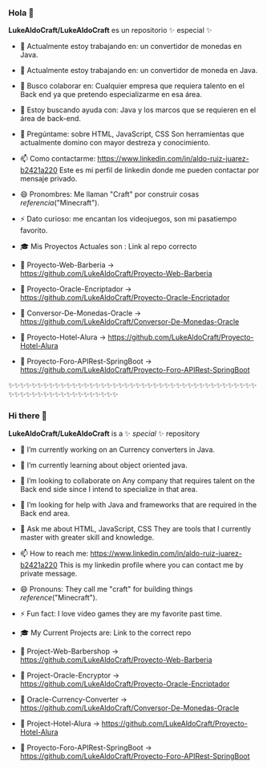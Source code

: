 ### Hola 👋

**LukeAldoCraft/LukeAldoCraft** es un repositorio ✨ especial ✨ 


-  🔭  Actualmente estoy trabajando en: un convertidor de monedas en Java.

-  🌱  Actualmente estoy trabajando en: un convertidor de moneda en Java. 

-  👯  Busco colaborar en: Cualquier empresa que requiera talento en el Back end ya que pretendo especializarme en esa área.

-  🤔  Estoy buscando ayuda con: Java y los marcos que se requieren en el área de back-end.

-  💬  Pregúntame: sobre HTML, JavaScript, CSS Son herramientas que actualmente domino con mayor destreza y conocimiento.

-  📫  Como contactarme: https://www.linkedin.com/in/aldo-ruiz-juarez-b2421a220 Este es mi perfil de linkedin donde me pueden contactar por mensaje privado.

-  😄  Pronombres: Me llaman "Craft" por construir cosas *referencia*("Minecraft").

-  ⚡  Dato curioso: me encantan los videojuegos, son mi pasatiempo favorito.
  
-  🎓  Mis Proyectos Actuales son :  Link al repo correcto
  
-  🏁  Proyecto-Web-Barberia -> https://github.com/LukeAldoCraft/Proyecto-Web-Barberia
  
-  🏁  Proyecto-Oracle-Encriptador ->  https://github.com/LukeAldoCraft/Proyecto-Oracle-Encriptador
  
-  🏁  Conversor-De-Monedas-Oracle -> https://github.com/LukeAldoCraft/Conversor-De-Monedas-Oracle

-  🏁  Proyecto-Hotel-Alura -> https://github.com/LukeAldoCraft/Proyecto-Hotel-Alura

-  🏁   Proyecto-Foro-APIRest-SpringBoot -> https://github.com/LukeAldoCraft/Proyecto-Foro-APIRest-SpringBoot
                                     

✨✨✨✨✨✨✨✨✨✨✨✨✨✨✨✨✨✨✨✨✨✨✨✨✨✨✨✨✨✨✨✨✨✨✨✨✨✨✨✨✨✨✨✨✨✨✨✨✨✨✨✨✨✨✨✨✨✨✨✨✨✨

### Hi there 👋

**LukeAldoCraft/LukeAldoCraft** is a ✨ _special_ ✨ repository 


-  🔭  I’m currently working on an Currency converters in Java.

-  🌱  I’m currently learning about object oriented java. 

-  👯  I’m looking to collaborate on Any company that requires talent on the Back end side since I intend to specialize in that area.

-  🤔  I’m looking for help with Java and frameworks that are required in the Back end area.

-  💬  Ask me about HTML, JavaScript, CSS  They are tools that I currently master with greater skill and knowledge.

-  📫  How to reach me: https://www.linkedin.com/in/aldo-ruiz-juarez-b2421a220 This is my linkedin profile where you can contact me by private message.

-  😄  Pronouns: They call me "craft" for building things  *reference*("Minecraft").

-  ⚡   Fun fact:  I love video games they are my favorite past time.
  
-   🎓    My Current Projects are: Link to the correct repo
  
-   🏁  Project-Web-Barbershop -> https://github.com/LukeAldoCraft/Proyecto-Web-Barberia
  
-   🏁   Project-Oracle-Encryptor -> https://github.com/LukeAldoCraft/Proyecto-Oracle-Encriptador 
  
-   🏁  Oracle-Currency-Converter -> https://github.com/LukeAldoCraft/Conversor-De-Monedas-Oracle

-   🏁  Project-Hotel-Alura -> https://github.com/LukeAldoCraft/Proyecto-Hotel-Alura

-  🏁   Proyecto-Foro-APIRest-SpringBoot -> https://github.com/LukeAldoCraft/Proyecto-Foro-APIRest-SpringBoot


